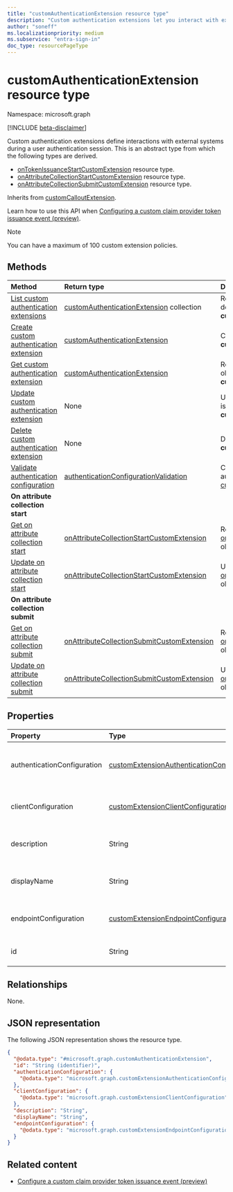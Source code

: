 ```yaml
---
title: "customAuthenticationExtension resource type"
description: "Custom authentication extensions let you interact with external systems during a user authentication session."
author: "soneff"
ms.localizationpriority: medium
ms.subservice: "entra-sign-in"
doc_type: resourcePageType
---
```


# customAuthenticationExtension resource type

Namespace: microsoft.graph

[!INCLUDE [beta-disclaimer](../../includes/beta-disclaimer.md)]

Custom authentication extensions define interactions with external systems during a user authentication session. This is an abstract type from which the following types are derived.

- [onTokenIssuanceStartCustomExtension](../resources/ontokenissuancestartcustomextension.md) resource type.
- [onAttributeCollectionStartCustomExtension](../resources/onattributecollectionstartcustomextension.md) resource type.
- [onAttributeCollectionSubmitCustomExtension](../resources/onattributecollectionsubmitcustomextension.md) resource type.

Inherits from [customCalloutExtension](../resources/customcalloutextension.md).

Learn how to use this API when [Configuring a custom claim provider token issuance event (preview)](/azure/active-directory/develop/custom-extension-get-started?tabs=microsoft-graph?toc=/graph/toc.json&context=graph/context).

> [!NOTE]
>
> You can have a maximum of 100 custom extension policies.

## Methods
|Method|Return type|Description|
|:---|:---|:---|
|[List custom authentication extensions](../api/identitycontainer-list-customauthenticationextensions.md)|[customAuthenticationExtension](../resources/customauthenticationextension.md) collection|Retrieve a list of the object types that are derived from **customAuthenticationExtension**.|
|[Create custom authentication extension](../api/identitycontainer-post-customauthenticationextensions.md)|[customAuthenticationExtension](../resources/customauthenticationextension.md)|Create a new object type that is derived from **customAuthenticationExtension**.|
|[Get custom authentication extension](../api/customauthenticationextension-get.md)|[customAuthenticationExtension](../resources/customauthenticationextension.md)|Read the properties and relationships of an object type that is derived from **customAuthenticationExtension**.|
|[Update custom authentication extension](../api/customauthenticationextension-update.md)|None|Update the properties of an object type that is derived from **customAuthenticationExtension**.|
|[Delete custom authentication extension](../api/customauthenticationextension-delete.md)|None|Delete an object type that is derived from **customAuthenticationExtension**.|
|[Validate authentication configuration](../api/customauthenticationextension-validateauthenticationconfiguration.md)|[authenticationConfigurationValidation](../resources/authenticationconfigurationvalidation.md)|Check the validity of the endpoint and authentication configuration for a [customAuthenticationExtension](../resources/customauthenticationextension.md) object.|
|**On attribute collection start**|||
|[Get on attribute collection start](../api/onattributecollectionstartcustomextension-get.md)|[onAttributeCollectionStartCustomExtension](../resources/onattributecollectionstartcustomextension.md)|Read the properties and relationships of an [onAttributeCollectionStartCustomExtension](../resources/onattributecollectionstartcustomextension.md) object.|
|[Update on attribute collection start](../api/onattributecollectionstartcustomextension-update.md)|[onAttributeCollectionStartCustomExtension](../resources/onattributecollectionstartcustomextension.md)|Update the properties of an [onAttributeCollectionStartCustomExtension](../resources/onattributecollectionstartcustomextension.md) object.|
|**On attribute collection submit**|||
|[Get on attribute collection submit](../api/onattributecollectionsubmitcustomextension-get.md)|[onAttributeCollectionSubmitCustomExtension](../resources/onattributecollectionsubmitcustomextension.md)|Read the properties and relationships of an [onAttributeCollectionSubmitCustomExtension](../resources/onattributecollectionsubmitcustomextension.md) object.|
|[Update on attribute collection submit](../api/onattributecollectionsubmitcustomextension-update.md)|[onAttributeCollectionSubmitCustomExtension](../resources/onattributecollectionsubmitcustomextension.md)|Update the properties of an [onAttributeCollectionSubmitCustomExtension](../resources/onattributecollectionsubmitcustomextension.md) object.|

## Properties
|Property|Type|Description|
|:---|:---|:---|
|authenticationConfiguration|[customExtensionAuthenticationConfiguration](../resources/customextensionauthenticationconfiguration.md)|The authentication configuration for the customAuthenticationExtension. Inherited from [customCalloutExtension](../resources/customcalloutextension.md).|
|clientConfiguration|[customExtensionClientConfiguration](../resources/customextensionclientconfiguration.md)|The connection settings for the customAuthenticationExtension. Inherited from [customCalloutExtension](../resources/customcalloutextension.md).|
|description|String|The description of the customAuthenticationExtension. Inherited from [customCalloutExtension](../resources/customcalloutextension.md).|
|displayName|String|The display name for the customAuthenticationExtension. Inherited from [customCalloutExtension](../resources/customcalloutextension.md).|
|endpointConfiguration|[customExtensionEndpointConfiguration](../resources/customextensionendpointconfiguration.md)|The HTTP endpoint that this custom extension calls. Inherited from [customCalloutExtension](../resources/customcalloutextension.md).|
|id|String|Identifier for the customAuthenticationExtension. Inherited from [entity](../resources/entity.md).|

## Relationships
None.

## JSON representation
The following JSON representation shows the resource type.
<!-- {
  "blockType": "resource",
  "keyProperty": "id",
  "@odata.type": "microsoft.graph.customAuthenticationExtension",
  "baseType": "microsoft.graph.customCalloutExtension",
  "openType": false
}
-->
``` json
{
  "@odata.type": "#microsoft.graph.customAuthenticationExtension",
  "id": "String (identifier)",
  "authenticationConfiguration": {
    "@odata.type": "microsoft.graph.customExtensionAuthenticationConfiguration"
  },
  "clientConfiguration": {
    "@odata.type": "microsoft.graph.customExtensionClientConfiguration"
  },
  "description": "String",
  "displayName": "String",
  "endpointConfiguration": {
    "@odata.type": "microsoft.graph.customExtensionEndpointConfiguration"
  }
}
```

## Related content

- [Configure a custom claim provider token issuance event (preview)](/azure/active-directory/develop/custom-extension-get-started?tabs=microsoft-graph?toc=/graph/toc.json&context=graph/context)

